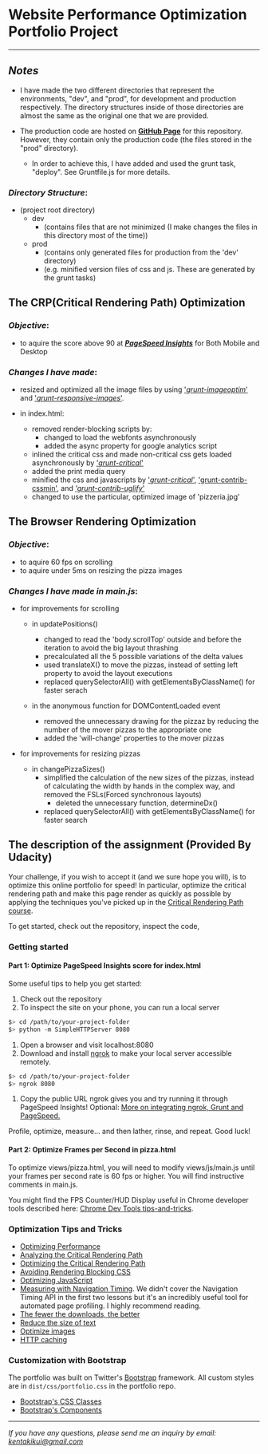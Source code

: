 # Website Performance Optimization Portfolio Project

---

## ***Notes***
* I have made the two different directories that represent the environments, "dev", and "prod", for development and production respectively. The directory structures inside of those directories are almost the same as the original one that we are provided.

* The production code are hosted on [**GitHub Page**](http://kkas.github.io/frontend-nanodegree-mobile-portfolio) for this repository. However, they contain only the production code (the files stored in the "prod" directory).

  * In order to achieve this, I have added and used the grunt task, "deploy". See Gruntfile.js for more details.

### *Directory Structure*:
  * (project root directory)
    * dev
      * (contains files that are not minimized (I make changes the files in this directory most of the time))
    * prod
      * (contains only generated files for production from the 'dev' directory)
      * (e.g. minified version files of css and js. These are generated by the grunt tasks)

## **The CRP(Critical Rendering Path) Optimization**

### *Objective*:

* to aquire the score above 90 at [***PageSpeed Insights***](https://developers.google.com/speed/pagespeed/insights/?hl=ja) for Both Mobile and Desktop

### *Changes I have made*:

* resized and optimized all the image files by using ['*grunt-imageoptim*'](https://github.com/JamieMason/grunt-imageoptim) and ['*grunt-responsive-images*'](https://github.com/andismith/grunt-responsive-images).

* in index.html:
  * removed render-blocking scripts by:
    * changed to load the webfonts asynchronously
    * added the async property for google analytics script
  * inlined the critical css and made non-critical css gets loaded asynchronously by ['*grunt-critical*'](https://github.com/bezoerb/grunt-critical)
  * added the print media query
  * minified the css and javascripts by ['*grunt-critical*'](https://github.com/bezoerb/grunt-critical), ['grunt-contrib-cssmin'](https://github.com/gruntjs/grunt-contrib-cssmin), and [*'grunt-contrib-uglify*'](https://github.com/gruntjs/grunt-contrib-uglify)
  * changed to use the particular, optimized image of 'pizzeria.jpg'


## **The Browser Rendering Optimization**

### *Objective*:
* to aquire 60 fps on scrolling
* to aquire under 5ms on resizing the pizza images

### *Changes I have made in main.js*:

* for improvements for scrolling
  * in updatePositions()
    * changed to read the 'body.scrollTop' outside and before the iteration to avoid the big layout thrashing
    * precalculated all the 5 possible variations of the delta values
    * used translateX() to move the pizzas, instead of setting left property to avoid the layout executions
    * replaced querySelectorAll() with getElementsByClassName() for faster serach

  * in the anonymous function for DOMContentLoaded event
    * removed the unnecessary drawing for the pizzaz by reducing the number of the mover pizzas to the appropriate one
    * added the 'will-change' properties to the mover pizzas

* for improvements for resizing pizzas
  * in changePizzaSizes()
    * simplified the calculation of the new sizes of the pizzas, instead of calculating the width by hands in the complex way, and removed the FSLs(Forced synchronous layouts)
      * deleted the unnecessary function, determineDx()
    * replaced querySelectorAll() with getElementsByClassName() for faster search

## The description of the assignment (Provided By Udacity)

Your challenge, if you wish to accept it (and we sure hope you will), is to optimize this online portfolio for speed! In particular, optimize the critical rendering path and make this page render as quickly as possible by applying the techniques you've picked up in the [Critical Rendering Path course](https://www.udacity.com/course/ud884).

To get started, check out the repository, inspect the code,

### Getting started

#### Part 1: Optimize PageSpeed Insights score for index.html

Some useful tips to help you get started:

1. Check out the repository
1. To inspect the site on your phone, you can run a local server

  ```bash
  $> cd /path/to/your-project-folder
  $> python -m SimpleHTTPServer 8080
  ```

1. Open a browser and visit localhost:8080
1. Download and install [ngrok](https://ngrok.com/) to make your local server accessible remotely.

  ``` bash
  $> cd /path/to/your-project-folder
  $> ngrok 8080
  ```

1. Copy the public URL ngrok gives you and try running it through PageSpeed Insights! Optional: [More on integrating ngrok, Grunt and PageSpeed.](http://www.jamescryer.com/2014/06/12/grunt-pagespeed-and-ngrok-locally-testing/)

Profile, optimize, measure... and then lather, rinse, and repeat. Good luck!

#### Part 2: Optimize Frames per Second in pizza.html

To optimize views/pizza.html, you will need to modify views/js/main.js until your frames per second rate is 60 fps or higher. You will find instructive comments in main.js.

You might find the FPS Counter/HUD Display useful in Chrome developer tools described here: [Chrome Dev Tools tips-and-tricks](https://developer.chrome.com/devtools/docs/tips-and-tricks).

### Optimization Tips and Tricks
* [Optimizing Performance](https://developers.google.com/web/fundamentals/performance/ "web performance")
* [Analyzing the Critical Rendering Path](https://developers.google.com/web/fundamentals/performance/critical-rendering-path/analyzing-crp.html "analyzing crp")
* [Optimizing the Critical Rendering Path](https://developers.google.com/web/fundamentals/performance/critical-rendering-path/optimizing-critical-rendering-path.html "optimize the crp!")
* [Avoiding Rendering Blocking CSS](https://developers.google.com/web/fundamentals/performance/critical-rendering-path/render-blocking-css.html "render blocking css")
* [Optimizing JavaScript](https://developers.google.com/web/fundamentals/performance/critical-rendering-path/adding-interactivity-with-javascript.html "javascript")
* [Measuring with Navigation Timing](https://developers.google.com/web/fundamentals/performance/critical-rendering-path/measure-crp.html "nav timing api"). We didn't cover the Navigation Timing API in the first two lessons but it's an incredibly useful tool for automated page profiling. I highly recommend reading.
* <a href="https://developers.google.com/web/fundamentals/performance/optimizing-content-efficiency/eliminate-downloads.html">The fewer the downloads, the better</a>
* <a href="https://developers.google.com/web/fundamentals/performance/optimizing-content-efficiency/optimize-encoding-and-transfer.html">Reduce the size of text</a>
* <a href="https://developers.google.com/web/fundamentals/performance/optimizing-content-efficiency/image-optimization.html">Optimize images</a>
* <a href="https://developers.google.com/web/fundamentals/performance/optimizing-content-efficiency/http-caching.html">HTTP caching</a>

### Customization with Bootstrap
The portfolio was built on Twitter's <a href="http://getbootstrap.com/">Bootstrap</a> framework. All custom styles are in `dist/css/portfolio.css` in the portfolio repo.

* <a href="http://getbootstrap.com/css/">Bootstrap's CSS Classes</a>
* <a href="http://getbootstrap.com/components/">Bootstrap's Components</a>

---
*If you have any questions, please send me an inquiry by email: kentakikui@gmail.com*